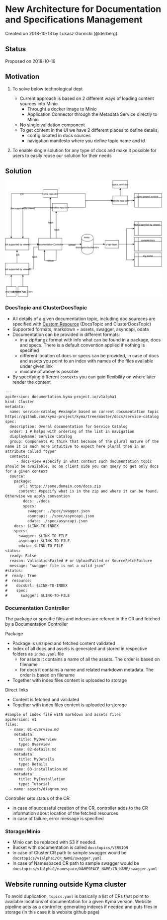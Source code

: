 # New Architecture for Documentation and Specifications Management

Created on 2018-10-13 by Lukasz Gornicki (@derberg).

## Status

Proposed on 2018-10-16

## Motivation

1. To solve below technological dept
   - Current approach is based on 2 different ways of loading content sources into Minio
     - Throught a docker image to Minio
     - Application Connector through the Metadata Service directly to Minio
   - No single validation component
   - To get content in the UI we have 2 different places to define details, 
     - config located in docs sources
     - navigation manifesto where you define topic name and id

2. To enable single solution for any type of docs and make it possible for users to easily reuse our solution for their needs

## Solution
  
![](assets/main-arch.svg)

### DocsTopic and ClusterDocsTopic
- All details of a given documentation topic, including doc soureces are specified with [Custom Resource](/assets/doc-topic-crd-and-example.yaml) (DocsTopic and ClusterDocsTopic)
- Supported formats, markdown + assets, swagger, asyncapi, odata
- Documentation can be provided in different formats:
  - in a zip/tar.gz format with info what can be found in a package, docs and specs. There is a default convention applied if nothing is specified
  - different location of docs or specs can be provided, in case of docs and assets you point to an index with names of the files available under given link
  - mixcure of above is possible
- By specifying different `contexts` you can gain flexibility on where later render the content

```
---
apiVersion: documentation.kyma-project.io/v1alpha1
kind: Cluster
metadata:
  name: service-catalog #example based on current documentation topic https://github.com/kyma-project/kyma/tree/master/docs/service-catalog
spec:
  description: Overal documentation for Service Catalog
  order: 1 # helps with ordering of the list in navigation
  displayName: Service Catalog
  group: Components #I think that because of the plural nature of the name it is much more intuitive to expect here plural then in an attribute called "type"
  contexts: 
     - docs-view #specify in what context such documentation topic should be available, so on client side you can query to get only docs for a given context
  source:
    package:
      url: https://some.domain.com/docs.zip
      content: #specify what is in the zip and where it can be found. Otherwise we apply convention
        docs: ./docs
        specs:
          swagger: ./spec/swagger.json
          asyncapi: ./spec/asyncapi.json
          odata: ./spec/asyncapi.json
    docs: $LINK-TO-INDEX
    specs:
      swagger: $LINK-TO-FILE
      asyncapi: $LINK-TO-FILE
      odata: $LINK-TO-FILE
status:
  ready: False
  reason: ValidationFailed # or UploadFailed or SourceFetchFailure
  message: "swagger file is not a valid json"
#status:
#  ready: True
#  resource:
#    docsUrl: $LINK-TO-INDEX
#    spec:
#      swagger: $LINK-TO-FILE
```

### Documentation Controller

The package or specific files and indexes are refered in the CR and fetched by a Documentation Controller

Package
- Package is unziped and fetched content validated
- Index of all docs and assets is generated and stored in respective folders as `index.yaml` file
  - for assets it contains a name of all the assets. The order is based on filename
  - for docs it contains a name and related markdown metadata. The order is based on filename
- Together with index files content is uploaded to storage

Direct links
- Content is fetched and validated
- Together with index files content is uploaded to storage

```
#sample of index file with markdown and assets files
apiVersion: v1
files:
  - name: 01-overview.md
    metadata:
      title: MyOverview
      type: Overview
  - name: 02-details.md
    metadata:
      title: MyDetails
      type: Details
  - name: 03-installation.md
    metadata:
      title: MyInstallation
      type: Tutorial
  - name: assets/diagram.svg
```

Controller sets status of the CR:
- in case of successful creation of the CR, controller adds to the CR information about location of the fetched resources
- in case of failure, error message is specified

### Storage/Minio

- Minio can be replaced with S3 if needed.
- Bucket with documentation is called `docstopics/VERSION`
- In case of Cluster CR path to sample swagger would be `docstopics/v1alpha1/CR_NAME/swagger.yaml`
- In case of Namespaced CR path to sample swagger would be `docstopics/v1alpha1/namespace/NAMESPACE_NAME/CR_NAME/swagger.yaml`

## Website running outside Kyma cluster

To avoid duplication, `topics.yaml` is basically a list of CRs that point to available locations of documentation for a given Kyma version. Website pipeline acts as a controller, generating indexes if needed and puts files in storage (in this case it is website github page)
